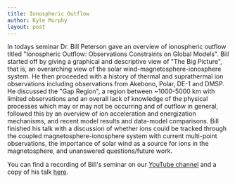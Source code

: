 ```yaml
---
title: Ionospheric Outflow
author: Kyle Murphy
layout: post
---
```


In todays seminar Dr. Bill Peterson gave an overview of ionospheric outflow titled "Ionospheric Outflow: Observations Constraints on Global Models". Bill started off by giving a graphical and descriptive view of "The Big Picture", that is, an overarching view of the solar wind-magnetosphere-ionosphere system. He then proceeded with a history of thermal and suprathermal ion observations including observations from Akebono, Polar, DE-1 and DMSP. He  discussed the "Gap Region", a region between ~1000-5000 km with limited observations and an overall lack of knowledge of the physical processes which may or may not be occurring and of outflow in general, followed this by an overview of ion acceleration and energization mechanisms, and recent model results and data-model comparisons. Bill finished his talk with a discussion of whether ions could be tracked through the coupled magnetosphere-ionosphere system with current multi-point observations, the importance of solar wind as a source for ions in the magnetosphere, and unanswered questions/future work. 

You can find a recording of Bill's seminar on our [YouTube channel][1] and a copy of his talk [here][2].

[1]:https://www.youtube.com/channel/UCNlOK9mCmI3V111EHQRCuEQ
[2]:https://github.com/MSOLSS/MagSeminars/blob/master/presentations/Luehr_Field-aligned%20curr.pdf
